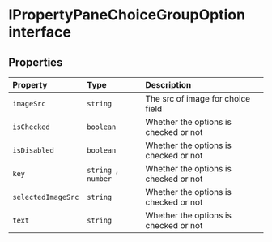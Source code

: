 # IPropertyPaneChoiceGroupOption interface








## Properties

| Property	   | Type	| Description|
|:-------------|:-------|:-----------|
|`imageSrc`      | `string` | The src of image for choice field |
|`isChecked`      | `boolean` | Whether the options is checked or not |
|`isDisabled`      | `boolean` | Whether the options is checked or not |
|`key`      | `string `,` number` | Whether the options is checked or not |
|`selectedImageSrc`      | `string` | Whether the options is checked or not |
|`text`      | `string` | Whether the options is checked or not |





